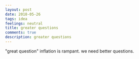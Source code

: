```yaml
---
layout: post
date: 2018-05-26
tags: idea
feelings: neutral
title: greater questions
comments: true
description: greater questions
---
```


"great question" inflation is rampant. we need better questions.

